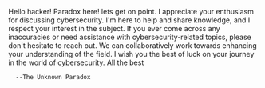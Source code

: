 Hello hacker! 
Paradox here! lets get on point.
I appreciate your enthusiasm for discussing cybersecurity. 
I'm here to help and share knowledge, and I respect your interest in the subject. 
If you ever come across any inaccuracies or need assistance with cybersecurity-related topics, please don't hesitate to reach out. 
We can collaboratively work towards enhancing your understanding of the field. 
I wish you the best of luck on your journey in the world of cybersecurity.
All the best               

      --The Unknown Paradox
